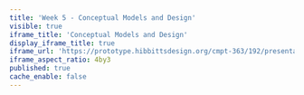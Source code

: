 ```yaml
---
title: 'Week 5 - Conceptual Models and Design'
visible: true
iframe_title: 'Conceptual Models and Design'
display_iframe_title: true
iframe_url: 'https://prototype.hibbittsdesign.org/cmpt-363/192/presentations/placeholder-slide'
iframe_aspect_ratio: 4by3
published: true
cache_enable: false
---
```

